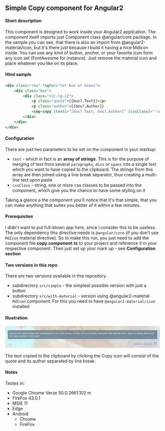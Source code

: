 ## Simple Copy component for Angular2

#### Short description
This component is designed to work inside your Angular2 application. The component itself imports just Component class @angular/core package. In the sample you can see, that there is also
an import from @angular2-material/icon, but it's there just because I build it having a nice MdIcon inside. You can use any kind of button, anchor, or your favorite
icon form any icon set (FontAwsome for instance). Just remove the material icon and place whatever you like on its place.

#### Html sample

````html
<div class="row" *ngFor="let box of boxes">
    <div class="box">
        <div class="col-lg-12">
            <p class="quote">{{box?.Text}}</p>
            <p class="author">{{box?.Author}}
            <cmp-copy [text]="[box?.Text, box?.Author]" [cssClass]="'copy-quote'"></cmp-copy></p>
        </div>
    </div>
</div>
````

#### Configuration
There are just two parameters to be set on the component in your markup:
* `text` - which in fact is an **array of strings**. This is for the purpose of merging of text from several `paragraphs`, `divs` or `spans` into a single
text which you want to have copied to the clipboard. The strings from this array are then joined using a line break separator, thus creating
a multi-line text upon paste
* `cssClass` - string, one or more css classes to be passed into the component, which give you the chance to have some styling on it

Taking a glance a the component you'll notice that it's that simple, that you can make anything that suites you better of it within a few minutes.

#### Prerequisites
I didn't want to put full-blown app here, since I consider this to be useless. The only dependency this directive needs is `@angular/core` (if you don't use `MdIcon` material directive).
So to make this run, you just need to add the component file **copy.component.ts** to your project and reference it in your respective component. Then just set up your mark up - see **Configuration section**

#### Two versions in this repo
There are two versions available in this repository. 
* subdirectory `src/simple` - the simplest possible version with just a button
* subdirectory `src/with-material` - version using @angular2-material `MdIcon` component. For this you need to have `@angular2-material/icon` installed

#### Illustration
![copy-component](img/illustration.jpg)

The text copied to the clipboard by clicking the Copy icon will consist of the quote and its author separated by line break.

#### Notes
Testes in:
* Google Chrome Verze 50.0.2661.102 m
* FireFox 43.0.1
* MSIE 11
* Edge
* Android
  * Chrome
  * FireFox


